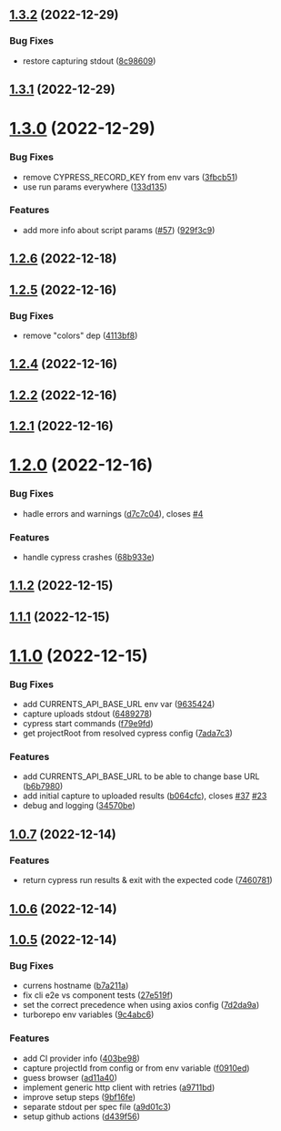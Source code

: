 ## [1.3.2](https://github.com/currents-dev/cypress-cloud/compare/v1.3.1...v1.3.2) (2022-12-29)

### Bug Fixes

- restore capturing stdout ([8c98609](https://github.com/currents-dev/cypress-cloud/commit/8c9860962a083023ac71ac01294d20c551de809c))

## [1.3.1](https://github.com/currents-dev/cypress-cloud/compare/v1.3.0...v1.3.1) (2022-12-29)

# [1.3.0](https://github.com/currents-dev/cypress-cloud/compare/v1.2.6...v1.3.0) (2022-12-29)

### Bug Fixes

- remove CYPRESS_RECORD_KEY from env vars ([3fbcb51](https://github.com/currents-dev/cypress-cloud/commit/3fbcb51749a6809aacfbd06da6b39eaee1c5aaa6))
- use run params everywhere ([133d135](https://github.com/currents-dev/cypress-cloud/commit/133d1355818ec4cd81e06347eb8bd4067fd834f7))

### Features

- add more info about script params ([#57](https://github.com/currents-dev/cypress-cloud/issues/57)) ([929f3c9](https://github.com/currents-dev/cypress-cloud/commit/929f3c90f3cb14807f0eb584c3dec0198bfb8381))

## [1.2.6](https://github.com/currents-dev/cypress-cloud/compare/v1.2.5...v1.2.6) (2022-12-18)

## [1.2.5](https://github.com/currents-dev/cypress-cloud/compare/v1.2.4...v1.2.5) (2022-12-16)

### Bug Fixes

- remove "colors" dep ([4113bf8](https://github.com/currents-dev/cypress-cloud/commit/4113bf8c7d6bd6a6940a032995ba6033477dec62))

## [1.2.4](https://github.com/currents-dev/cypress-cloud/compare/v1.2.2...v1.2.4) (2022-12-16)

## [1.2.2](https://github.com/currents-dev/cypress-cloud/compare/v1.2.1...v1.2.2) (2022-12-16)

## [1.2.1](https://github.com/currents-dev/cypress-cloud/compare/v1.2.0...v1.2.1) (2022-12-16)

# [1.2.0](https://github.com/currents-dev/cypress-cloud/compare/v1.1.2...v1.2.0) (2022-12-16)

### Bug Fixes

- hadle errors and warnings ([d7c7c04](https://github.com/currents-dev/cypress-cloud/commit/d7c7c0420a563fcf182ab10a9f6f9518d8f56619)), closes [#4](https://github.com/currents-dev/cypress-cloud/issues/4)

### Features

- handle cypress crashes ([68b933e](https://github.com/currents-dev/cypress-cloud/commit/68b933e4228cab753f1b0bcaba2b7cf06f1561da))

## [1.1.2](https://github.com/currents-dev/cypress-cloud/compare/v1.1.1...v1.1.2) (2022-12-15)

## [1.1.1](https://github.com/currents-dev/cypress-cloud/compare/v1.1.0...v1.1.1) (2022-12-15)

# [1.1.0](https://github.com/currents-dev/cypress-cloud/compare/1.0.7...v1.1.0) (2022-12-15)

### Bug Fixes

- add CURRENTS_API_BASE_URL env var ([9635424](https://github.com/currents-dev/cypress-cloud/commit/9635424b54dcea00c4fd0485060b7ec3581b8fc5))
- capture uploads stdout ([6489278](https://github.com/currents-dev/cypress-cloud/commit/648927803a6a8f43e2d6aff18fcd69c57f7be4f5))
- cypress start commands ([f79e9fd](https://github.com/currents-dev/cypress-cloud/commit/f79e9fd859f9bb8c802dbc17cd132ff5d9941eb8))
- get projectRoot from resolved cypress config ([7ada7c3](https://github.com/currents-dev/cypress-cloud/commit/7ada7c37d95ea04b185a99cc89581b87dfa7ecfa))

### Features

- add CURRENTS_API_BASE_URL to be able to change base URL ([b6b7980](https://github.com/currents-dev/cypress-cloud/commit/b6b798068c9d4afb33979dde091ce90a992b05b2))
- add initial capture to uploaded results ([b064cfc](https://github.com/currents-dev/cypress-cloud/commit/b064cfc3fd8b46e9a46bb567c5f5439cf78a2964)), closes [#37](https://github.com/currents-dev/cypress-cloud/issues/37) [#23](https://github.com/currents-dev/cypress-cloud/issues/23)
- debug and logging ([34570be](https://github.com/currents-dev/cypress-cloud/commit/34570beac3d82cdf55b4a96631b6ac9810a1eb26))

## [1.0.7](https://github.com/currents-dev/cypress-cloud/compare/1.0.6...1.0.7) (2022-12-14)

### Features

- return cypress run results & exit with the expected code ([7460781](https://github.com/currents-dev/cypress-cloud/commit/7460781299f75334829a6359a42d77e425379940))

## [1.0.6](https://github.com/currents-dev/cypress-cloud/compare/1.0.5...1.0.6) (2022-12-14)

## [1.0.5](https://github.com/currents-dev/cypress-cloud/compare/a9711bde1fbb2cd37dbc8979593159d183bfa866...1.0.5) (2022-12-14)

### Bug Fixes

- currens hostname ([b7a211a](https://github.com/currents-dev/cypress-cloud/commit/b7a211a0fbf2368d328c44e89964ca3b064cd414))
- fix cli e2e vs component tests ([27e519f](https://github.com/currents-dev/cypress-cloud/commit/27e519f8859c348155365dabcd43d3f96510297c))
- set the correct precedence when using axios config ([7d2da9a](https://github.com/currents-dev/cypress-cloud/commit/7d2da9aea83c53ac29658bc442f03fc9f99d19cd))
- turborepo env variables ([9c4abc6](https://github.com/currents-dev/cypress-cloud/commit/9c4abc6f510a7947428f71ab68d5fa04c08794ca))

### Features

- add CI provider info ([403be98](https://github.com/currents-dev/cypress-cloud/commit/403be9807a09fd1aad806ba51bd989a8992f7705))
- capture projectId from config or from env variable ([f0910ed](https://github.com/currents-dev/cypress-cloud/commit/f0910ed9210929a484cca35aa810bab0b172aa7d))
- guess browser ([ad11a40](https://github.com/currents-dev/cypress-cloud/commit/ad11a407becef77f815d8991e29699cae2f6f87f))
- implement generic http client with retries ([a9711bd](https://github.com/currents-dev/cypress-cloud/commit/a9711bde1fbb2cd37dbc8979593159d183bfa866))
- improve setup steps ([9bf16fe](https://github.com/currents-dev/cypress-cloud/commit/9bf16fe5f3773db4aa2f169515303ea6d0973da6))
- separate stdout per spec file ([a9d01c3](https://github.com/currents-dev/cypress-cloud/commit/a9d01c349cbfe140a568a452b0e7163e6d27f2db))
- setup github actions ([d439f56](https://github.com/currents-dev/cypress-cloud/commit/d439f5660698177087fcc2e7a61c64ea263816f6))
